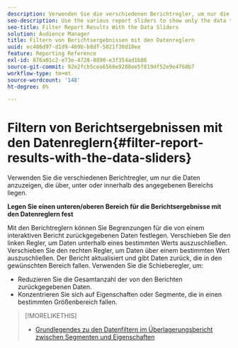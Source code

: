 ```yaml
---
description: Verwenden Sie die verschiedenen Berichtregler, um nur die Daten anzuzeigen, die über, unter oder innerhalb des angegebenen Bereichs liegen.
seo-description: Use the various report sliders to show only the data that falls above, below, or within your specified range.
seo-title: Filter Report Results With the Data Sliders
solution: Audience Manager
title: Filtern von Berichtsergebnissen mit den Datenreglern
uuid: ec486d97-d1d9-469b-b8df-5821f30d10ee
feature: Reporting Reference
exl-id: 876a01c2-e73e-4728-8890-e3f354ad1b86
source-git-commit: 92e2fcb5cea6560e9288ee5f819df52e9e4768b7
workflow-type: tm+mt
source-wordcount: '148'
ht-degree: 0%

---
```


# Filtern von Berichtsergebnissen mit den Datenreglern{#filter-report-results-with-the-data-sliders}

Verwenden Sie die verschiedenen Berichtregler, um nur die Daten anzuzeigen, die über, unter oder innerhalb des angegebenen Bereichs liegen.

<!-- 

c_reach_slider.xml

 -->

**Legen Sie einen unteren/oberen Bereich für die Berichtsergebnisse mit den Datenreglern fest**

Mit den Berichtreglern können Sie Begrenzungen für die von einem interaktiven Bericht zurückgegebenen Daten festlegen. Verschieben Sie den linken Regler, um Daten unterhalb eines bestimmten Werts auszuschließen. Verschieben Sie den rechten Regler, um Daten über einem bestimmten Wert auszuschließen. Der Bericht aktualisiert und gibt Daten zurück, die in den gewünschten Bereich fallen. Verwenden Sie die Schieberegler, um:

* Reduzieren Sie die Gesamtanzahl der von den Berichten zurückgegebenen Daten.
* Konzentrieren Sie sich auf Eigenschaften oder Segmente, die in einen bestimmten Größenbereich fallen.

>[!MORELIKETHIS]
>
>* [Grundlegendes zu den Datenfiltern im Überlagerungsbericht zwischen Segmenten und Eigenschaften](../../reporting/dynamic-reports/segment-trait-overlap-report.md#data-filters-s2t-report)

